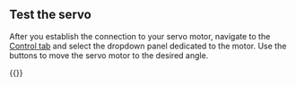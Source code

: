 ## Test the servo

After you establish the connection to your servo motor, navigate to the [Control tab](/manage/fleet/robots/#control) and select the dropdown panel dedicated to the motor. Use the buttons to move the servo motor to the desired angle.

{{<imgproc src="/components/servo/servo-control-tab.png" resize="300x" declaredimensions=true alt="The servo component in the control tab">}}
